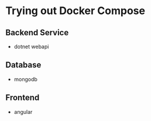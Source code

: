 # Trying out Docker Compose

## Backend Service

- dotnet webapi

## Database

- mongodb

## Frontend

- angular

